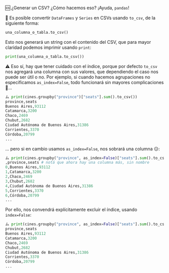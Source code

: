 :sos: ¿Generar un CSV? ¿Cómo hacemos eso? ¡Ayuda, `pandas`!

:arrows_counterclockwise:  Es posible convertir `DataFrames` y `Series` en CSVs usando `to_csv`, de la siguiente forma:

```python
una_columna_o_tabla.to_csv()
```

Esto nos generará un string con el contenido del CSV, que para mayor claridad podemos imprimir usando `print`:

```python
print(una_columna_o_tabla.to_csv())
```

⚠️ Eso sí, hay que tener cuidado con el índice, porque por defecto `to_csv` nos agregará una columna con sus valores, que dependiendo el caso nos puede ser útil o no. Por ejemplo, si cuando hacemos agrupaciones no especificamos `as_index=False`, todo funcionará sin mayores complicaciones :tada:...

```python
ム print(cines.groupby("province")["seats"].sum().to_csv())
province,seats
Buenos Aires,93112
Catamarca,3200
Chaco,2469
Chubut,2682
Ciudad Autónoma de Buenos Aires,31386
Corrientes,3370
Córdoba,20799
...
```

... pero si en cambio usamos `as_index=False`, nos sobrará una columna  :expressionless:: 

```python
ム print(cines.groupby("province", as_index=False)["seats"].sum().to_csv()) 
,province,seats # notá que ahora hay una columna más, sin nombre
0,Buenos Aires,93112
1,Catamarca,3200
2,Chaco,2469
3,Chubut,2682
4,Ciudad Autónoma de Buenos Aires,31386
5,Corrientes,3370
6,Córdoba,20799
...
```

Por ello, nos convendrá explícitamente excluir el índice, usando `index=False`: 

```python
ム print(cines.groupby("province", as_index=False)["seats"].sum().to_csv(index=False))
province,seats
Buenos Aires,93112
Catamarca,3200
Chaco,2469
Chubut,2682
Ciudad Autónoma de Buenos Aires,31386
Corrientes,3370
Córdoba,20799
...
```

